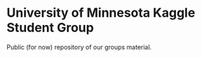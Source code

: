 University of Minnesota Kaggle Student Group
============================================
Public (for now) repository of our groups material.

